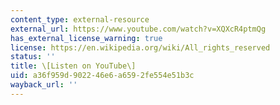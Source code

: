 ```yaml
---
content_type: external-resource
external_url: https://www.youtube.com/watch?v=XQXcR4ptmQg
has_external_license_warning: true
license: https://en.wikipedia.org/wiki/All_rights_reserved
status: ''
title: \[Listen on YouTube\]
uid: a36f959d-9022-46e6-a659-2fe554e51b3c
wayback_url: ''
---
```

